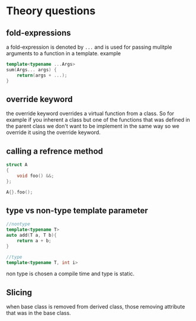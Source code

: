 # Theory questions 

## fold-expressions 

a fold-expression is denoted by `...` and is used for passing 
mulitple arguments to a function in a template. 
example 

```cpp
template<typename ...Args>
sum(Args... args) {
	return(args + ...);
}
```

## override keyword

the override keyword overrides a virtual function from a class. 
So for example if you inherent a class but one of the functions that was defined in the parent class 
we don't want to be implement in the same way so we override it using the override keyword. 


## calling a refrence method 

```cpp
struct A
{
	void foo() &&;
};

A{}.foo();

```

## type vs non-type template parameter 

```cpp
//nontype
template<typename T>
auto add(T a, T b){
	return a + b;
}

//type
template<typename T, int i>

```

non type is chosen a compile time and type is static. 


## Slicing 

when base class is removed from derived class, 
those removing attribute that was in the base class. 





